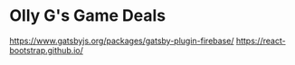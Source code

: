 # Olly G's Game Deals

https://www.gatsbyjs.org/packages/gatsby-plugin-firebase/
https://react-bootstrap.github.io/